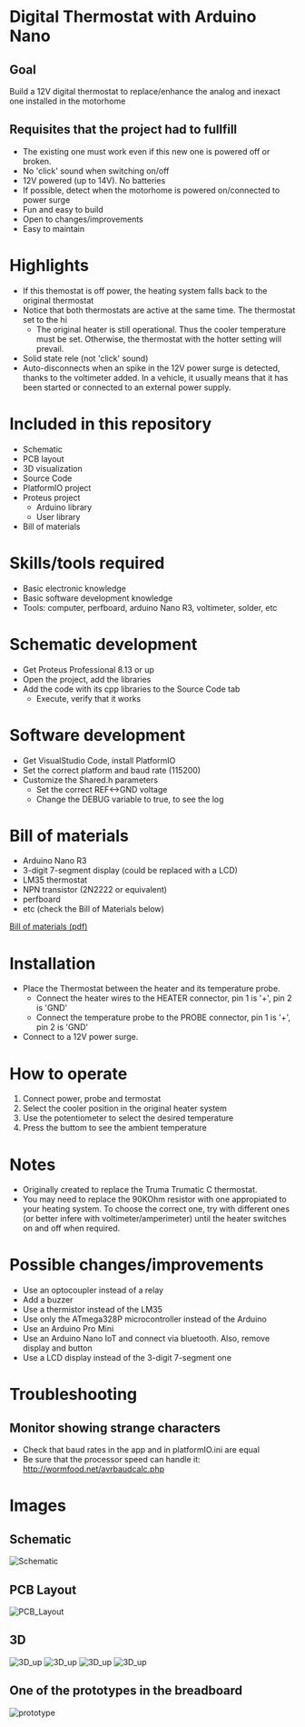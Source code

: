 # Digital Thermostat with Arduino Nano

## Goal

Build a 12V digital thermostat to replace/enhance the analog and inexact one installed in the motorhome

## Requisites that the project had to fullfill

- The existing one must work even if this new one is powered off or broken.
- No 'click' sound when switching on/off
- 12V powered (up to 14V). No batteries
- If possible, detect when the motorhome is powered on/connected to power surge
- Fun and easy to build
- Open to changes/improvements
- Easy to maintain

# Highlights

- If this themostat is off power, the heating system falls back to the original thermostat
- Notice that both thermostats are active at the same time. The thermostat set to the hi
  - The original heater is still operational. Thus the cooler temperature must be set. Otherwise, the thermostat with the hotter setting will prevail.
- Solid state rele (not 'click' sound)
- Auto-disconnects when an spike in the 12V power surge is detected, thanks to the voltimeter added. In a vehicle, it usually means that it has been started or connected to an external power supply.

# Included in this repository

- Schematic
- PCB layout
- 3D visualization
- Source Code
- PlatformIO project
- Proteus project
  - Arduino library
  - User library
- Bill of materials

# Skills/tools required

- Basic electronic knowledge
- Basic software development knowledge
- Tools: computer, perfboard, arduino Nano R3, voltimeter, solder, etc

# Schematic development

- Get Proteus Professional 8.13 or up
- Open the project, add the libraries
- Add the code with its cpp libraries to the Source Code tab
  - Execute, verify that it works

# Software development

- Get VisualStudio Code, install PlatformIO
- Set the correct platform and baud rate (115200)
- Customize the Shared.h parameters
  - Set the correct REF<->GND voltage
  - Change the DEBUG variable to true, to see the log

# Bill of materials

- Arduino Nano R3
- 3-digit 7-segment display (could be replaced with a LCD)
- LM35 thermostat
- NPN transistor (2N2222 or equivalent)
- perfboard
- etc (check the Bill of Materials below)

[Bill of materials (pdf)](Bill_Of_Materials.pdf)

# Installation

- Place the Thermostat between the heater and its temperature probe.
  - Connect the heater wires to the HEATER connector, pin 1 is '+', pin 2 is 'GND'
  - Connect the temperature probe to the PROBE connector, pin 1 is '+', pin 2 is 'GND'
- Connect to a 12V power surge.

# How to operate

1. Connect power, probe and termostat
2. Select the cooler position in the original heater system
3. Use the potentiometer to select the desired temperature
4. Press the buttom to see the ambient temperature

# Notes
- Originally created to replace the Truma Trumatic C thermostat.
- You may need to replace the 90KOhm resistor with one appropiated to your heating system. To choose the correct one, try with different ones (or better infere with voltimeter/amperimeter) until the heater switches on and off when required.

# Possible changes/improvements

- Use an optocoupler instead of a relay
- Add a buzzer
- Use a thermistor instead of the LM35
- Use only the ATmega328P microcontroller instead of the Arduino
- Use an Arduino Pro Mini
- Use an Arduino Nano IoT and connect via bluetooth. Also, remove display and button
- Use a LCD display instead of the 3-digit 7-segment one

# Troubleshooting

## Monitor showing strange characters
- Check that baud rates in the app and in platformIO.ini are equal
- Be sure that the processor speed can handle it: http://wormfood.net/avrbaudcalc.php

# Images

## Schematic
![Schematic](images/Schematic.png)

## PCB Layout
![PCB_Layout](images/PCB_Layout.png)

## 3D
![3D_up](images/3D_up.png)
![3D_up](images/3D_down.png)
![3D_up](images/3D_angleUp.png)
![3D_up](images/3D_angleDown.png)

## One of the prototypes in the breadboard

![prototype](images/prototype.jpg)
